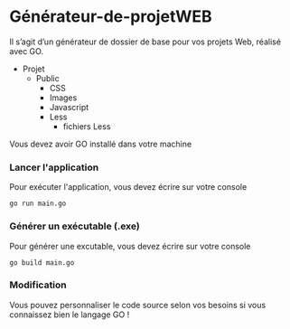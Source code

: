 # Générateur-de-projetWEB

Il s’agit d’un générateur de dossier de base pour vos projets Web, réalisé avec GO.

<ul>
    <li>
        Projet
        <ul>
            <li>
                Public
                <ul>
                    <li>CSS</li>
                    <li>Images</li>
                    <li>Javascript</li>
                    <li>
                        Less
                        <ul>
                            <li>fichiers Less</li>
                        </ul>
                    </li>
                </ul>
            </li>
        </ul>
    </li>
</ul>


Vous devez avoir GO installé dans votre machine


### Lancer l'application

Pour exécuter l'application, vous devez écrire sur votre console

`go run main.go`



### Générer un exécutable (.exe)

Pour générer une excutable, vous devez écrire sur votre console

`go build main.go`


### Modification

Vous pouvez personnaliser le code source selon vos besoins si vous connaissez bien le langage GO !
